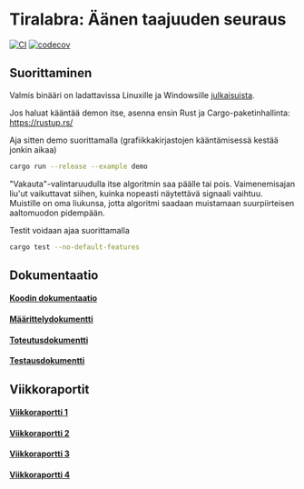 # Tiralabra: Äänen taajuuden seuraus

[![CI](https://github.com/ollpu/tiralabra/actions/workflows/coverage.yml/badge.svg)](https://github.com/ollpu/tiralabra/actions/workflows/coverage.yml)
[![codecov](https://codecov.io/gh/ollpu/tiralabra/branch/main/graph/badge.svg?token=NXYLTIWRUU)](https://codecov.io/gh/ollpu/tiralabra)

## Suorittaminen

Valmis binääri on ladattavissa Linuxille ja Windowsille [julkaisuista](https://github.com/ollpu/tiralabra/releases).

Jos haluat kääntää demon itse, asenna ensin Rust ja Cargo-paketinhallinta: https://rustup.rs/

Aja sitten demo suorittamalla (grafiikkakirjastojen kääntämisessä kestää jonkin aikaa)

```sh
cargo run --release --example demo
```

"Vakauta"-valintaruudulla itse algoritmin saa päälle tai pois. Vaimenemisajan liu'ut
vaikuttavat siihen, kuinka nopeasti näytettävä signaali vaihtuu. Muistille on oma liukunsa,
jotta algoritmi saadaan muistamaan suurpiirteisen aaltomuodon pidempään.


Testit voidaan ajaa suorittamalla

```sh
cargo test --no-default-features
```

## Dokumentaatio

#### [Koodin dokumentaatio](https://ollpu.github.io/tiralabra)
#### [Määrittelydokumentti](dokumentaatio/määrittelydokumentti.md)
#### [Toteutusdokumentti](dokumentaatio/toteutusdokumentti.pdf)
#### [Testausdokumentti](dokumentaatio/testausdokumentti.md)

## Viikkoraportit

#### [Viikkoraportti 1](dokumentaatio/viikkoraportti1.md)
#### [Viikkoraportti 2](dokumentaatio/viikkoraportti2.md)
#### [Viikkoraportti 3](dokumentaatio/viikkoraportti3.md)
#### [Viikkoraportti 4](dokumentaatio/viikkoraportti4.md)

